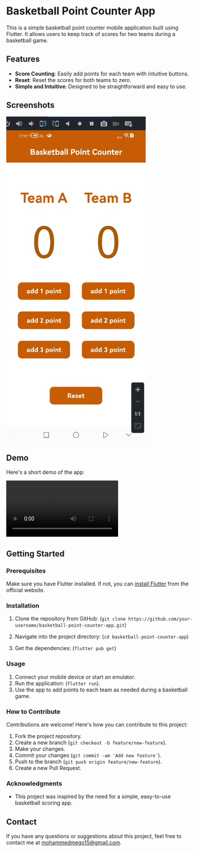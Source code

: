 # Basketball Point Counter App

This is a simple basketball point counter mobile application built using Flutter. It allows users to keep track of scores for two teams during a basketball game.

## Features

- **Score Counting**: Easily add points for each team with intuitive buttons.
- **Reset**: Reset the scores for both teams to zero.
- **Simple and Intuitive**: Designed to be straightforward and easy to use.

## Screenshots

![App Screenshot](assets/Basketball_Point_Counter.png)


## Demo

Here's a short demo of the app:

![App Demo](assets/basketball_point.mp4)



## Getting Started

### Prerequisites

Make sure you have Flutter installed. If not, you can [install Flutter](https://flutter.dev/docs/get-started/install) from the official website.


### Installation

1. Clone the repository from GitHub:
(`git clone https://github.com/your-username/basketball-point-counter-app.git`)

2. Navigate into the project directory:
(`cd basketball-point-counter-app`)

3. Get the dependencies:
 (`flutter pub get`)


### Usage

1. Connect your mobile device or start an emulator.
2. Run the application: (`flutter run`).
3. Use the app to add points to each team as needed during a basketball game.


### How to Contribute

Contributions are welcome! Here's how you can contribute to this project:

1. Fork the project repository.
2. Create a new branch (`git checkout -b feature/new-feature`).
3. Make your changes.
4. Commit your changes (`git commit -am 'Add new feature'`).
5. Push to the branch (`git push origin feature/new-feature`).
6. Create a new Pull Request.

### Acknowledgments

- This project was inspired by the need for a simple, easy-to-use basketball scoring app.

## Contact

If you have any questions or suggestions about this project, feel free to contact me at mohammedmego15@gmail.com.